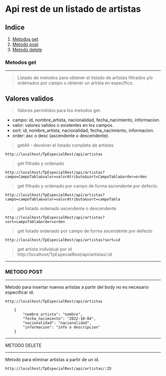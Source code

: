 # Api rest de un listado de artistas
## Indice
1. [Metodos get](#metodos-get)
2. [Metodo post](#metodo-post)
3. [Metodo delete](#metodo-delete)

### Metodos get
***
>Listado de metodos para obtener el listado de artistas filtrados y/o ordenados por campo u obtener un artista en especifico.

**Valores validos**
-
>Valores permitidos para los metodos get.
* campo: id, nombre_artista, nacionalidad, fecha_nacimiento, informacion.
* valor: valores validos o existentes en los campos.
* sort: id, nombre_artista, nacionalidad, fecha_nacimiento, informacion.
* order: asc o desc (ascendente o descendente).

>getAll - devolver el listado completo de artistas
```
http://localhost/TpEspecialRest/api/artistas
```

>get filtrado y ordenado
```
http://localhost/TpEspecialRest/api/artistas?campo=CampoTabla&valor=valorAtributo&sort=CampoTabla&order=orden
```
>get filtrado y ordenado por campo de forma ascendente por defecto.
```
http://localhost/TpEspecialRest/api/artistas?campo=campoTabla&valor=valorAtributo&sort=campoTabla
```

>get listado ordenado ascendente o descendente
```
http://localhost/TpEspecialRest/api/artistas?sort=campoTabla&order=orden
```
>get listado ordenado por campo de forma ascendente por defecto
```
http://localhost/TpEspecialRest/api/artistas?sort=id
```
>get artista individual por id
http://localhost/TpEspecialRest/api/artistas/:id

***
### METODO POST
***
Metodo para insertar nuevos artistas a partir del body no es necesario especificar id.
```
http://localhost/TpEspecialRest/api/artistas
```
```
    {
        "nombre_artista": "nombre",
        "fecha_nacimiento": "2022-10-04",
        "nacionalidad": "nacionalidad",
        "informacion": "info o descripcion"
    }
```
***
METODO DELETE
***
Metodo para eliminar artistas a partir de un id.

```
http://localhost/TpEspecialRest/api/artistas/:ID
```

